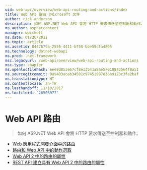 ```yaml
---
uid: web-api/overview/web-api-routing-and-actions/index
title: Web API 路由 |Microsoft 文件
author: rick-anderson
description: 如何 ASP.NET Web API 會將 HTTP 要求傳送至控制器和動作。
ms.author: aspnetcontent
manager: wpickett
ms.date: 01/26/2012
ms.topic: article
ms.assetid: 8447679a-2556-4411-b758-bbe55cfa4805
ms.technology: dotnet-webapi
ms.prod: .net-framework
msc.legacyurl: /web-api/overview/web-api-routing-and-actions
msc.type: chapter
ms.openlocfilehash: eee9d853e67cf8e13541a8ae570108a3564f8a51
ms.sourcegitcommit: 9a9483aceb34591c97451997036a9120c3fe2baf
ms.translationtype: HT
ms.contentlocale: zh-TW
ms.lasthandoff: 11/10/2017
ms.locfileid: "26508977"
---
```

<a name="web-api-routing"></a>Web API 路由
====================
> 如何 ASP.NET Web API 會將 HTTP 要求傳送至控制器和動作。


- [Web 應用程式開發介面中的路由](routing-in-aspnet-web-api.md)
- [路由和 Web API 中的動作選取](routing-and-action-selection.md)
- [Web API 2 中的路由的屬性](attribute-routing-in-web-api-2.md)
- [REST API 建立具有 Web API 2 中的路由的屬性](create-a-rest-api-with-attribute-routing.md)
